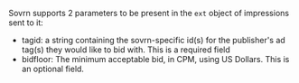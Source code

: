 Sovrn supports 2 parameters to be present in the `ext` object of impressions sent to it:
- tagid: a string containing the sovrn-specific id(s) for the publisher's ad tag(s) they would like to bid with. This is a required field
- bidfloor: The minimum acceptable bid, in CPM, using US Dollars. This is an optional field.